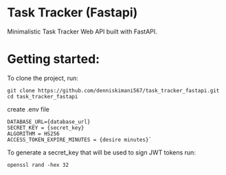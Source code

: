 # Task Tracker (Fastapi)
Minimalistic Task Tracker Web API built with FastAPI. 

# Getting started:
To clone the project, run:
```
git clone https://github.com/denniskimani567/task_tracker_fastapi.git
cd task_tracker_fastapi
```
create .env file 
```
DATABASE_URL={database_url}
SECRET_KEY = {secret_key}
ALGORITHM = HS256
ACCESS_TOKEN_EXPIRE_MINUTES = {desire minutes}`
```
To generate a secret_key that will be used to sign JWT tokens run:
```
openssl rand -hex 32
```
